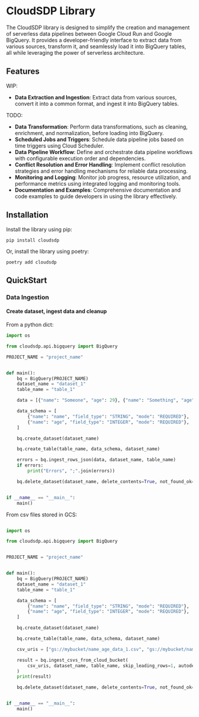 # CloudSDP Library

The CloudSDP library is designed to simplify the creation and management of serverless data pipelines between Google Cloud Run and Google BigQuery. It provides a developer-friendly interface to extract data from various sources, transform it, and seamlessly load it into BigQuery tables, all while leveraging the power of serverless architecture.

## Features

WIP:

- **Data Extraction and Ingestion**: Extract data from various sources, convert it into a common format, and ingest it into BigQuery tables.

TODO:

- **Data Transformation**: Perform data transformations, such as cleaning, enrichment, and normalization, before loading into BigQuery.
- **Scheduled Jobs and Triggers**: Schedule data pipeline jobs based on time triggers using Cloud Scheduler.
- **Data Pipeline Workflow**: Define and orchestrate data pipeline workflows with configurable execution order and dependencies.
- **Conflict Resolution and Error Handling**: Implement conflict resolution strategies and error handling mechanisms for reliable data processing.
- **Monitoring and Logging**: Monitor job progress, resource utilization, and performance metrics using integrated logging and monitoring tools.
- **Documentation and Examples**: Comprehensive documentation and code examples to guide developers in using the library effectively.

## Installation

Install the library using pip:

`pip install cloudsdp`

Or, install the library using poetry:

`poetry add cloudsdp`

## QuickStart

### Data Ingestion

#### Create dataset, ingest data and cleanup

From a python dict:

```py
import os

from cloudsdp.api.bigquery import BigQuery

PROJECT_NAME = "project_name"


def main():
    bq = BigQuery(PROJECT_NAME)
    dataset_name = "dataset_1"
    table_name = "table_1"

    data = [{"name": "Someone", "age": 29}, {"name": "Something", "age": 22}]

    data_schema = [
        {"name": "name", "field_type": "STRING", "mode": "REQUIRED"},
        {"name": "age", "field_type": "INTEGER", "mode": "REQUIRED"},
    ]

    bq.create_dataset(dataset_name)

    bq.create_table(table_name, data_schema, dataset_name)

    errors = bq.ingest_rows_json(data, dataset_name, table_name)
    if errors:
        print("Errors", ";".join(errors))

    bq.delete_dataset(dataset_name, delete_contents=True, not_found_ok=True)


if __name__ == "__main__":
    main()

```

From csv files stored in GCS:

```py

import os

from cloudsdp.api.bigquery import BigQuery


PROJECT_NAME = "project_name"


def main():
    bq = BigQuery(PROJECT_NAME)
    dataset_name = "dataset_1"
    table_name = "table_1"

    data_schema = [
        {"name": "name", "field_type": "STRING", "mode": "REQUIRED"},
        {"name": "age", "field_type": "INTEGER", "mode": "REQUIRED"},
    ]

    bq.create_dataset(dataset_name)

    bq.create_table(table_name, data_schema, dataset_name)

    csv_uris = ["gs://mybucket/name_age_data_1.csv", "gs://mybucket/name_age_data_2.csv"]

    result = bq.ingest_csvs_from_cloud_bucket(
        csv_uris, dataset_name, table_name, skip_leading_rows=1, autodetect_schema=False, timeout=120
    )
    print(result)

    bq.delete_dataset(dataset_name, delete_contents=True, not_found_ok=True)


if __name__ == "__main__":
    main()


```
